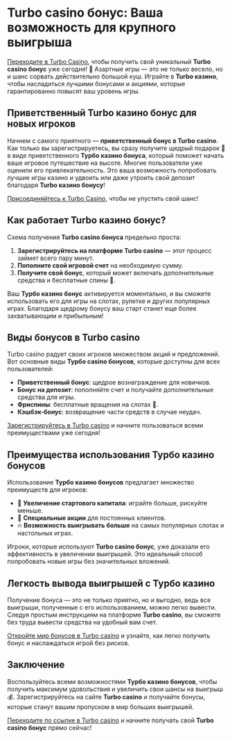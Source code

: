 # Turbo casino бонус: Ваша возможность для крупного выигрыша

[Переходите в Turbo Casino](https://turbo-casino.pro/TURVK), чтобы получить свой уникальный **Turbo casino бонус** уже сегодня! 🚀 Азартные игры — это не только весело, но и шанс сорвать действительно большой куш. Играйте в **Turbo казино**, чтобы насладиться лучшими бонусами и акциями, которые гарантированно повысят ваш уровень игры.

## Приветственный Turbo казино бонус для новых игроков

Начнем с самого приятного — **приветственный бонус в Turbo casino**. Как только вы зарегистрируетесь, вы сразу получите щедрый подарок 🎁 в виде приветственного **Турбо казино бонуса**, который поможет начать ваше игровое путешествие на высоте. Многие пользователи уже оценили его привлекательность. Это ваша возможность попробовать лучшие игры казино и удвоить или даже утроить свой депозит благодаря **Turbo казино бонусу**!

[Присоединяйтесь к Turbo Casino](https://turbo-casino.pro/TURVK), чтобы не упустить свой шанс!

## Как работает Turbo казино бонус?

Схема получения **Turbo casino бонуса** предельно проста: 

1. **Зарегистрируйтесь на платформе Turbo casino** — этот процесс займет всего пару минут.
2. **Пополните свой игровой счет** на необходимую сумму.
3. **Получите свой бонус**, который может включать дополнительные средства и бесплатные спины 🎰.

Ваш **Турбо казино бонус** активируется моментально, и вы сможете использовать его для игры на слотах, рулетке и других популярных играх. Благодаря щедрому бонусу ваш старт станет еще более захватывающим и прибыльным!

## Виды бонусов в Turbo casino

Turbo casino радует своих игроков множеством акций и предложений. Вот основные виды **Турбо casino бонусов**, которые доступны для всех пользователей:

- **Приветственный бонус**: щедрое вознаграждение для новичков.
- **Бонус на депозит**: пополняйте счет и получайте дополнительные средства для игры.
- **Фриспины**: бесплатные вращения на слотах 🎰.
- **Кэшбэк-бонус**: возвращение части средств в случае неудач.

[Зарегистрируйтесь в Turbo casino](https://turbo-casino.pro/TURVK) и начните пользоваться всеми преимуществами уже сегодня!

## Преимущества использования Турбо казино бонусов

Использование **Турбо казино бонусов** предлагает множество преимуществ для игроков:

- 🎉 **Увеличение стартового капитала**: играйте больше, рискуйте меньше.
- 🎁 **Специальные акции** для постоянных клиентов.
- 🔥 **Возможность выигрывать больше** на самых популярных слотах и настольных играх.

Игроки, которые используют **Turbo casino бонус**, уже доказали его эффективность в увеличении выигрышей. Это идеальный способ попробовать новые игры без значительных вложений.

## Легкость вывода выигрышей с Турбо казино

Получение бонуса — это не только приятно, но и выгодно, ведь все выигрыши, полученные с его использованием, можно легко вывести. Следуя простым инструкциям на платформе **Turbo casino**, вы сможете без труда вывести средства на удобный вам счет. 

[Откройте мир бонусов в Turbo casino](https://turbo-casino.pro/TURVK) и узнайте, как легко получить бонус и наслаждаться игрой без рисков.

## Заключение

Воспользуйтесь всеми возможностями **Турбо казино бонусов**, чтобы получить максимум удовольствия и увеличить свои шансы на выигрыш 💰. Зарегистрируйтесь на сайте **Turbo casino** и получайте бонусы, которые станут вашим пропуском в мир больших выигрышей.

[Переходите по ссылке в Turbo casino](https://turbo-casino.pro/TURVK) и начните получать свой **Turbo casino бонус** прямо сейчас!

